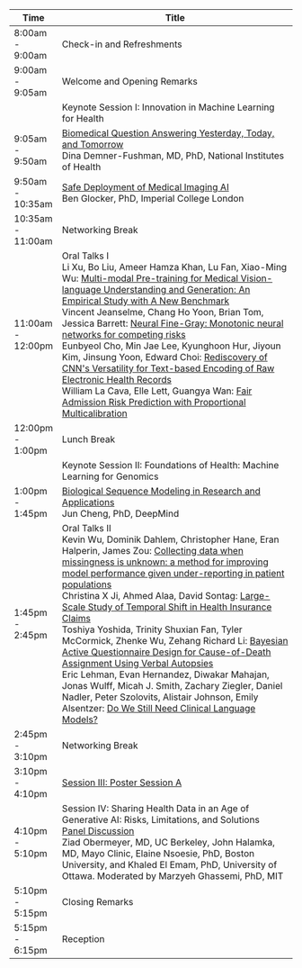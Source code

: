 <table class="table table-bordered table-sm">
  	<thead>
    <tr>
      <th style='width:15%'>Time</th>
      <th style='width:85%'>Title</th>
    </tr>
	</thead>
	 <tbody>
    <tr>
      <td>8:00am - 9:00am</td>
      <td>Check-in and Refreshments</td>
    </tr>
    <tr>
      <td>9:00am - 9:05am</td>
      <td>Welcome and Opening Remarks</td>
    </tr>
    <tr>
      <td></td>
      <td class="keynote"><span class="border-left-0"><span class="font-weight-bold">Keynote Session I: Innovation in Machine Learning for Health</span></span></td>
    </tr>
     <tr>
      <td>9:05am - 9:50am</td>
      <td><a href="program.html#tab-keynotes">Biomedical Question Answering Yesterday, Today, and Tomorrow</a><br>
      <span class="font-italic"><span class="font-weight-bold">Dina Demner-Fushman, MD, PhD,</span> National Institutes of Health</span></td>
    </tr>
     <tr>
      <td>9:50am - 10:35am</td>
      <td><a href="program.html#tab-keynotes">Safe Deployment of Medical Imaging AI</a><br>
        <span class="font-italic"><span class="font-weight-bold">Ben Glocker, PhD,</span> Imperial College London</span>
      </td> 
    </tr>
     <tr>
      <td>10:35am - 11:00am</td>
      <td>Networking Break</td>
    </tr>
    <tr>
      <td>11:00am - 12:00pm</td>
      <td><span class="font-weight-bold">Oral Talks I</span><br>
        <span class="font-italic">Li Xu, Bo Liu, Ameer Hamza Khan, Lu Fan, <span class="font-weight-bold">Xiao-Ming Wu</span></span>: <a href="proceeding_P13.html">Multi-modal Pre-training for Medical Vision-language Understanding and Generation: An Empirical Study with A New Benchmark</a><br>
        <span class="font-italic"><span class="font-weight-bold">Vincent Jeanselme</span>, Chang Ho Yoon, Brian Tom, Jessica Barrett</span>: <a href="proceeding_P12.html">Neural Fine-Gray: Monotonic neural networks for competing risks</a><br>
        <span class="font-italic"><span class="font-weight-bold">Eunbyeol Cho</span>, Min Jae Lee, Kyunghoon Hur, Jiyoun Kim, Jinsung Yoon, Edward Choi</span>: <a href="proceeding_P28.html">Rediscovery of CNN's Versatility for Text-based Encoding of Raw Electronic Health Records</a><br>
        <span class="font-italic"><span class="font-weight-bold">William La Cava</span>, Elle Lett, Guangya Wan</span>: <a href="proceeding_P23.html">Fair Admission Risk Prediction with Proportional Multicalibration</a>
      </td>
    </tr>
     <tr>
      <td>12:00pm - 1:00pm</td>
      <td>Lunch Break</td>
    </tr>
    <tr>
      <td></td>
      <td class="keynote"><span class="border-left-0"><span class="font-weight-bold">Keynote Session II: Foundations of Health: Machine Learning for Genomics</span></span></td>
    </tr>
    <tr>
      <td>1:00pm - 1:45pm</td>
      <td><a href="program.html#tab-keynotes">Biological Sequence Modeling in Research and Applications</a><br>
      <span class="font-italic"><span class="font-weight-bold">Jun Cheng, PhD,</span> DeepMind</span></td> 
    </tr>
     <tr>
      <td>1:45pm - 2:45pm</td>
      <td><span class="font-weight-bold">Oral Talks II</span><br>
      <span class="font-italic"><span class="font-weight-bold">Kevin Wu</span>, Dominik Dahlem, Christopher Hane, Eran Halperin, James Zou</span>: <a href="proceeding_P24.html">Collecting data when missingness is unknown: a method for improving model performance given under-reporting in patient populations</a><br>
      <span class="font-italic"><span class="font-weight-bold">Christina X Ji</span>, Ahmed Alaa, David Sontag</span>: <a href="proceeding_P09.html">Large-Scale Study of Temporal Shift in Health Insurance Claims</a><br>
      <span class="font-italic"><span class="font-weight-bold">Toshiya Yoshida</span>, Trinity Shuxian Fan, Tyler McCormick, Zhenke Wu, Zehang Richard Li</span>: <a href="proceeding_P17.html">Bayesian Active Questionnaire Design for Cause-of-Death Assignment Using Verbal Autopsies</a><br>
      <span class="font-italic"><span class="font-weight-bold">Eric Lehman</span>, Evan Hernandez, Diwakar Mahajan, Jonas Wulff, Micah J. Smith, Zachary Ziegler, Daniel Nadler, Peter Szolovits, Alistair Johnson, Emily Alsentzer</span>: <a href="proceeding_P31.html">Do We Still Need Clinical Language Models?</a><br>
    </td>
    </tr>
    <tr>
      <td>2:45pm - 3:10pm</td>
      <td>Networking Break</td>
    </tr>
     <tr>
      <td>3:10pm - 4:10pm</td>
      <td><span class="font-weight-bold"><a href="proceedings.html#tab-postera">Session III: Poster Session A</a></span></td>
    </tr>
     <tr>
      <td>4:10pm - 5:10pm</td>
      <td>
      <span class="font-weight-bold">Session IV: Sharing Health Data in an Age of Generative AI: Risks, Limitations, and Solutions</span><br>
      <a href="program.html#tab-panels">Panel Discussion</a><br>
      <span class="font-italic"><span class="font-weight-bold">Ziad Obermeyer, MD,</span> UC Berkeley, <span class="font-weight-bold">John Halamka, MD,</span> Mayo Clinic, <span class="font-weight-bold">Elaine Nsoesie, PhD,</span> Boston University, and <span class="font-weight-bold">Khaled El Emam, PhD,</span> University of Ottawa.
Moderated by <span class="font-weight-bold">Marzyeh Ghassemi, PhD,</span> MIT</span></td> 
    </tr>
     <tr>
      <td>5:10pm - 5:15pm</td>
      <td>Closing Remarks</td>
    </tr>
     <tr>
      <td>5:15pm - 6:15pm</td>
      <td>Reception</td>
    </tr>
  </tbody>
</table>